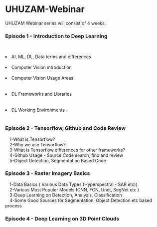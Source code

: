 # UHUZAM-Webinar

UHUZAM Webinar series will consist of 4 weeks. 

### Episode 1 - Introduction to Deep Learning
<p>
&emsp;<li>AI, ML, DL, Data terms and differences<br></li>
&emsp;<li>Computer Vision ıntroduction</li>
&emsp;<li>Computer Vision Usage Areas</li><br>
&emsp;<li>DL Frameworks and Libraries</li><br>
&emsp;<li>DL Working Environments</li><br>
</p>


### Episode 2 - Tensorflow, Github and Code Review
<p>
&emsp;1-What is Tensorflow?<br>
&emsp;2-Why we use Tensorflow?<br>
&emsp;3-What is Tensorflow differences for other frameworks?<br>
&emsp;4-Github Usage - Source Code search, find and review<br>
&emsp;5-Object Detection, Segmentation Based Code<br>
</p>

### Episode 3 - Raster Imagery Basics 
<p>
&emsp;1-Data Basics ( Various Data Types (Hyperspectral - SAR etc))<br>
&emsp;2-Various Most Populer Models (CNN, FCN, Unet, SegNet etc )<br>
&emsp;3-Deep Learning on Detection, Analysis, Classification<br>
&emsp;4-Some Good Sources for Segmentation, Object Detection etc based process
</p>

### Episode 4 - Deep Learning on 3D Point Clouds
